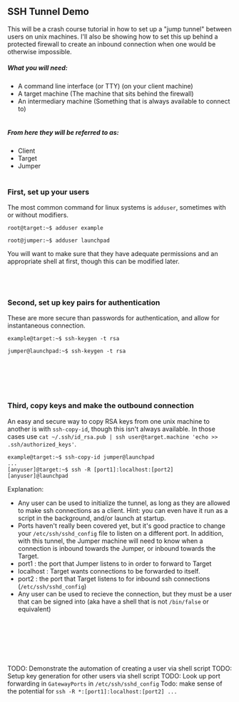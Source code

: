 ## SSH Tunnel Demo
This will be a crash course tutorial in how to set up a "jump tunnel" between users on unix machines.
I'll also be showing how to set this up behind a protected firewall to create an inbound connection when one would be
otherwise impossible.


##### What you will need:
- A command line interface (or TTY) (on your client machine)
- A target machine (The machine that sits behind the firewall)
- An intermediary machine (Something that is always available to connect to)
<br><br>

##### From here they will be referred to as:
- Client
- Target
- Jumper
<br><br>

### First, set up your users
The most common command for linux systems is `adduser`, sometimes with or without modifiers.

```
root@target:~$ adduser example
```
```
root@jumper:~$ adduser launchpad
```
You will want to make sure that they have adequate permissions and an appropriate shell at first, though this can be
modified later.
<br><br>
<br><br>

### Second, set up key pairs for authentication
These are more secure than passwords for authentication, and allow for instantaneous connection.

```
example@target:~$ ssh-keygen -t rsa
```
```
jumper@launchpad:~$ ssh-keygen -t rsa
```
<br><br>
<br><br>
### Third, copy keys and make the outbound connection
An easy and secure way to copy RSA keys from one unix machine to another is with `ssh-copy-id`, though this isn't always
available. In those cases use `cat ~/.ssh/id_rsa.pub | ssh user@target.machine 'echo >> .ssh/authorized_keys'`.
```
example@target:~$ ssh-copy-id jumper@launchpad
...
[anyuser]@target:~$ ssh -R [port1]:localhost:[port2] [anyuser]@launchpad
```
Explanation:
- Any user can be used to initialize the tunnel, as long as they are allowed to make ssh connections as a client. Hint:
you can even have it run as a script in the background, and/or launch at startup.
- Ports haven't really been covered yet, but it's good practice to change your `/etc/ssh/sshd_config` file to listen on
a different port. In addition, with this tunnel, the Jumper machine will need to know when a connection is inbound
towards the Jumper, or inbound towards the Target.
- port1 : the port that Jumper listens to in order to forward to Target
- localhost : Target wants connections to be forwarded to itself. 
- port2 : the port that Target listens to for inbound ssh connections (`/etc/ssh/sshd_config`)
- Any user can be used to recieve the connection, but they must be a user that can be signed into (aka have a shell that is
not `/bin/false` or equivalent)

<br><br><br><br><br><br>
TODO: Demonstrate the automation of creating a user via shell script
TODO: Setup key generation for other users via shell script
TODO: Look up port forwarding in `GatewayPorts` in `/etc/ssh/sshd_config`
Todo: make sense of the potential for `ssh -R *:[port1]:localhost:[port2] ...`


